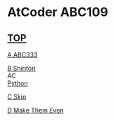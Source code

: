 # AtCoder ABC109  

## [TOP](https://atcoder.jp/contests/abc109)  

[A ABC333](https://atcoder.jp/contests/abc109/tasks/abc109_a)   

[](https://atcoder.jp/contests/abc109/submissions/)  

[B Shiritori](https://atcoder.jp/contests/abc109/tasks/abc109_b)   
AC  
[Python](https://atcoder.jp/contests/abc109/submissions/15686085)  

[C Skip](https://atcoder.jp/contests/abc109/tasks/abc109_c)   

[](https://atcoder.jp/contests/abc109/submissions/)  

[D Make Them Even](https://atcoder.jp/contests/abc109/tasks/abc109_d)   

[](https://atcoder.jp/contests/abc109/submissions/)  

